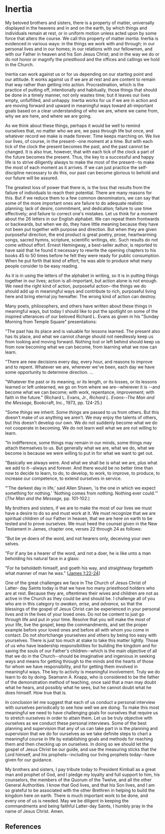 # Inertia

My beloved brothers and sisters, there is a property of matter, universally
displayed in the heavens and in and on the earth, by which things and
individuals remain at rest, or in uniform motion unless acted upon by some
force that alters the course. We call this property of matter _inertia._
Inertia is evidenced in various ways: in the things we work with and through;
in our personal lives and in our homes; in our relations with our fellowmen,
and with our Father in heaven and his Son Jesus Christ; and in the way we do
or do not honor or magnify the priesthood and the offices and callings we hold
in the Church.

Inertia can work against us or for us depending on our starting point and our
attitude. It works against us if we are at rest and are content to remain that
way rather than getting into action. Procrastination, which is the practice of
putting off, intentionally and habitually, those things that should be done in
a timely manner, not only wastes time; but it leaves our lives empty,
unfulfilled, and unhappy. Inertia works for us if we are in action and are
moving forward and upward in meaningful ways toward all-important goals based
on a clear understanding of who we are, where we came from, why we are here,
and where we are going.

As we think about these things, perhaps it would be well to remind ourselves
that, no matter who we are, we pass through life but once, and whatever record
we make is made forever. Time keeps marching on. We live our lives, of course,
in the present--one moment at a time. But with each tick of the clock the
present becomes the past, and the past cannot be changed. It is also true,
however, that with each tick of the clock a part of the future becomes the
present. Thus, the key to a successful and happy life is to strive diligently
always to make the most of the present--to make the most of each moment as it
arrives. If we can just practice the self-discipline necessary to do this, our
past can become glorious to behold and our future will be assured.

The greatest loss of power that there is, is the loss that results from the
failure of individuals to reach their potential. There are many reasons for
this. But if we reduce them to a few common denominators, we can say that some
of the more important ones are failure to do adequate realistic planning; lack
of desire, commitment, and dedication; failure to use time effectively; and
failure to correct one's mistakes. Let us think for a moment about the 26
letters in our English alphabet. We can repeat them frontwards or backwards,
but when we do, they have little meaning because they have not been put
together with purpose and direction. But when they are given purposeful
direction, the end product is great poetry, prose, heartwarming songs, sacred
hymns, scripture, scientific writings, etc. Such results do not come without
effort. Ernest Hemingway, a best-seller author, is reported to have said that
he found it necessary to rewrite the opening chapters to his books 45 to 50
times before he felt they were ready for public consumption. When he put forth
that kind of effort, he was able to produce what many people consider to be
easy reading.

As it is in using the letters of the alphabet in writing, so it is in putting
things together in our lives; action is all-important, but action alone is not
enough. We need the right kind of action, purposeful action--the things we do
should add up in meaningful ways and contribute to rich, purposeful living
here and bring eternal joy hereafter. The wrong kind of action can destroy.

Many poets, philosophers, and others have written about these things in
meaningful ways, but today I should like to put the spotlight on some of the
inspired utterances of our beloved Richard L. Evans as given in his "Sunday
Morning from Temple Square" presentations:

"The past has its place and is valuable for lessons learned. The present also
has its place, and what we cannot change should not needlessly keep us from
looking and moving forward. Nothing lost or left behind should keep us from
now becoming what we can become, from learning what we now can learn.

"There are new decisions every day, every hour, and reasons to improve and to
repent. Whatever we are, wherever we've been, each day we have some
opportunity to determine direction. ...

"Whatever the past or its meaning, or its length, or its losses, or its
lessons learned or left unlearned, we go on from where we are--wherever it is
--and become what we can become; with work, repentance, improvement; with
faith in the future." (Richard L. Evans, Jr., _Richard L. Evans--The Man and
the Message,_ Bookcraft, Inc., 1973, pp. 124-25.)

"Some _things_ we inherit. Some _things_ are passed to us from others. But
this doesn't make of _us_ anything we aren't. We may enjoy the talents of
others, but this doesn't develop our own. We do not suddenly become what we do
not cooperate in becoming. We do not learn well what we are not willing to
learn.

"In indifference, some things may remain in our minds, some things may attach
themselves to us. But generally what we are, what we do, what we become is
because we were willing to put in for what we want to get out.

"Basically we always were. And what we shall be is what we are, plus what we
add to it--always and forever. And there would be no better time than now to
decide to learn, to do, to develop, to work, to improve, to produce, to
increase our competence, to extend ourselves in service.

"'The darkest day in life,' said Allen Shawn, 'is the one in which we expect
something for nothing.' 'Nothing comes from nothing. Nothing ever could.'"
(_The Man and the Message,_ pp. 101-102.)

My brothers and sisters, if we are to make the most of our lives we must have
a desire to do so and must work at it. We must recognize that we are spiritual
children of our Father in heaven, that we are here on earth to be tested and
to prove ourselves. We must heed the counsel given in the New Testament in
James, chapter one, verses 22 through 24 as follows:

"But be ye doers of the word, and not hearers only, deceiving your own selves.

"For if any be a hearer of the word, and not a doer, he is like unto a man
beholding his natural face in a glass:

"For he beholdeth himself, and goeth his way, and straightway forgetteth what
manner of man he was." [[James
1:22-24](/scriptures/nt/james/1.22-24?lang=eng#21)]

One of the great challenges we face in The Church of Jesus Christ of Latter-
day Saints today is that we have too many priesthood holders who are at rest.
Because they are, oftentimes their wives and children are not as active in the
Church as they could be and should be. I challenge all of you who are in this
category to _awaken, arise,_ and _advance,_ so that the blessings of the
gospel of Jesus Christ can be experienced in your personal lives and in the
lives of your loved ones. Do not be content to just go through life and put in
your time. Resolve that you will make the most of your life, live the gospel,
keep the commandments, and set the proper example before your loved ones and
before all with whom you come in contact. Do not shortchange yourselves and
others by being too easy with yourselves. There is just too much at stake to
take this matter lightly. Those of us who have leadership responsibilities for
building the kingdom and for saving the souls of our Father's children--which
is the main objective of all that we do in the Church--should be imaginative
and ingenious in seeking ways and means for getting through to the minds and
the hearts of those for whom we have responsibility, and for getting them
involved in meaningful ways. The key to activity is meaningful involvement.
Truly we do learn to do by doing. Seamann A. Knapp, who is considered to be
the father of the demonstration method of teaching, once said that a man may
doubt what he hears, and possibly what he sees, but he cannot doubt what he
does himself. How true that is.

In conclusion let me suggest that each of us conduct a personal interview with
ourselves periodically to see how well we are doing. To make this most
meaningful we need to have challenging goals for ourselves that require us to
stretch ourselves in order to attain them. Let us be truly objective with
ourselves as we conduct these personal interviews. Some of the best planning
and supervision that any of us can take part in is the planning and
supervision that we do for ourselves as we take definite steps to chart a
meaningful course in life by establishing goals and methods for reaching them
and then checking up on ourselves. In doing so we should let the gospel of
Jesus Christ be our guide, and use the measuring sticks that the Lord himself,
and his prophets--including our living prophets today--have given for our
guidance.

My brothers and sisters, I pay tribute today to President Kimball as a great
man and prophet of God, and I pledge my loyalty and full support to him, his
counselors, the members of the Quorum of the Twelve, and all the other General
Authorities. I know that God lives, and that his Son lives, and I am so
grateful to be associated with the other Brethren in helping to build the
kingdom here on earth. There is much important work to be done, and every one
of us is needed. May we be diligent in keeping the commandments and being
faithful Latter-day Saints, I humbly pray in the name of Jesus Christ. Amen.

## References

